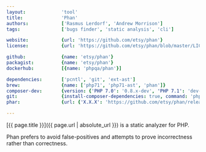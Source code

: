 ```yaml
---
layout:             'tool'
title:              'Phan'
authors:            ['Rasmus Lerdorf', 'Andrew Morrison'] 
tags:               ['bugs finder', 'static analysis', 'cli']

website:            {url: 'https://github.com/etsy/phan'}
license:            {url: 'https://github.com/etsy/phan/blob/master/LICENSE', label: 'MIT License'}

github:             {name: 'etsy/phan'}
packagist:          {name: 'etsy/phan'}               
dockerhub:          [{name: 'phpqa/phan'}]     

dependencies:       ['pcntl', 'git', 'ext-ast']
brew:               {name: ['php71', 'php71-ast', 'phan']}
composer-dev:       {version: {'PHP 7.0': '0.8.x-dev', 'PHP 7.1': 'dev-master'}, command: 'phan'}
git:                {install-composer-dependencies: true, command: 'php phan'}
phar:               {url: {'X.X.X': 'https://github.com/etsy/phan/releases/download/X.X.X/phan.phar'}}

---
```


[{{ page.title }}]({{ page.url | absolute_url }}) is a static analyzer for PHP.
 
<!--more--> 

Phan prefers to avoid false-positives and attempts to prove incorrectness rather than correctness.
